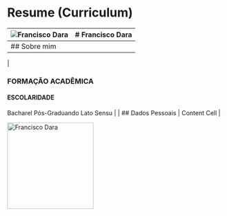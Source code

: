 # Resume (Curriculum)
| ![Francisco Dara](https://github.com/franciscodara.png)  |  # Francisco Dara  |
| ------------- | ------------- |
| ## Sobre mim 
|
### FORMAÇÃO ACADÊMICA   
#### ESCOLARIDADE
Bacharel
Pós-Graduando Lato Sensu 
|
| ## Dados Pessoais  | Content Cell  |

<a href="#"><img alt="Francisco Dara" src="https://github.com/franciscodara.png" width="200px" heigth="200px" /></a>
